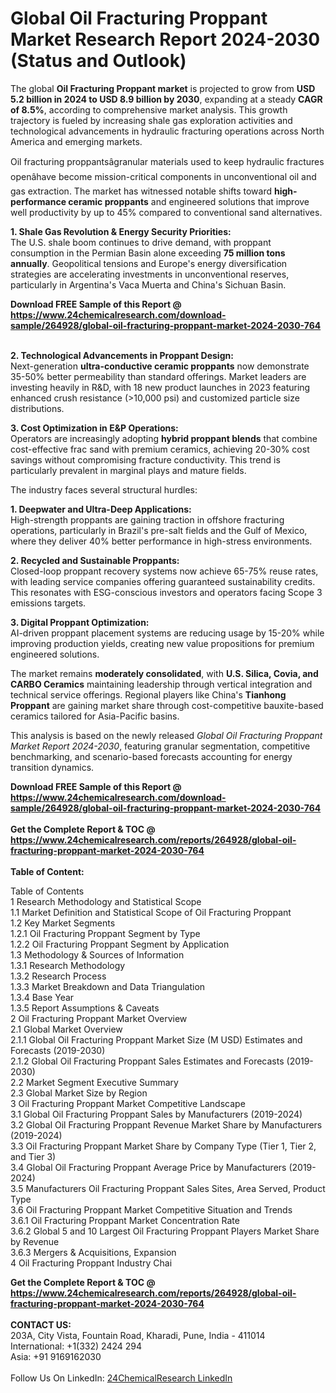 <h1>Global Oil Fracturing Proppant Market Research Report 2024-2030 (Status and Outlook)</h1><p>The global <strong>Oil Fracturing Proppant market</strong> is projected to grow from <strong>USD 5.2 billion in 2024 to USD 8.9 billion by 2030</strong>, expanding at a steady <strong>CAGR of 8.5%</strong>, according to comprehensive market analysis. This growth trajectory is fueled by increasing shale gas exploration activities and technological advancements in hydraulic fracturing operations across North America and emerging markets.</p><p>Oil fracturing proppantsâgranular materials used to keep hydraulic fractures openâhave become mission-critical components in unconventional oil and gas extraction. The market has witnessed notable shifts toward <strong>high-performance ceramic proppants</strong> and engineered solutions that improve well productivity by up to 45% compared to conventional sand alternatives.</p><p><strong>1. Shale Gas Revolution &amp; Energy Security Priorities:</strong><br>
The U.S. shale boom continues to drive demand, with proppant consumption in the Permian Basin alone exceeding <strong>75 million tons annually</strong>. Geopolitical tensions and Europe's energy diversification strategies are accelerating investments in unconventional reserves, particularly in Argentina's Vaca Muerta and China's Sichuan Basin.</p><div><b>Download FREE Sample of this Report @ 
            <a href="https://www.24chemicalresearch.com/download-sample/264928/global-oil-fracturing-proppant-market-2024-2030-764">
            https://www.24chemicalresearch.com/download-sample/264928/global-oil-fracturing-proppant-market-2024-2030-764</a></b></div><br><p><strong>2. Technological Advancements in Proppant Design:</strong><br>
Next-generation <strong>ultra-conductive ceramic proppants</strong> now demonstrate 35-50% better permeability than standard offerings. Market leaders are investing heavily in R&amp;D, with 18 new product launches in 2023 featuring enhanced crush resistance (&gt;10,000 psi) and customized particle size distributions.</p><p><strong>3. Cost Optimization in E&amp;P Operations:</strong><br>
Operators are increasingly adopting <strong>hybrid proppant blends</strong> that combine cost-effective frac sand with premium ceramics, achieving 20-30% cost savings without compromising fracture conductivity. This trend is particularly prevalent in marginal plays and mature fields.</p><p>The industry faces several structural hurdles:</p><p><strong>1. Deepwater and Ultra-Deep Applications:</strong><br>
High-strength proppants are gaining traction in offshore fracturing operations, particularly in Brazil's pre-salt fields and the Gulf of Mexico, where they deliver 40% better performance in high-stress environments.</p><p><strong>2. Recycled and Sustainable Proppants:</strong><br>
Closed-loop proppant recovery systems now achieve 65-75% reuse rates, with leading service companies offering guaranteed sustainability credits. This resonates with ESG-conscious investors and operators facing Scope 3 emissions targets.</p><p><strong>3. Digital Proppant Optimization:</strong><br>
AI-driven proppant placement systems are reducing usage by 15-20% while improving production yields, creating new value propositions for premium engineered solutions.</p><p>The market remains <strong>moderately consolidated</strong>, with <strong>U.S. Silica, Covia, and CARBO Ceramics</strong> maintaining leadership through vertical integration and technical service offerings. Regional players like China's <strong>Tianhong Proppant</strong> are gaining market share through cost-competitive bauxite-based ceramics tailored for Asia-Pacific basins.</p><p>This analysis is based on the newly released <em>Global Oil Fracturing Proppant Market Report 2024-2030</em>, featuring granular segmentation, competitive benchmarking, and scenario-based forecasts accounting for energy transition dynamics.</p><div><b>Download FREE Sample of this Report @ 
            <a href="https://www.24chemicalresearch.com/download-sample/264928/global-oil-fracturing-proppant-market-2024-2030-764">
            https://www.24chemicalresearch.com/download-sample/264928/global-oil-fracturing-proppant-market-2024-2030-764</a></b></div><br><div><b>Get the Complete Report & TOC @ 
            <a href="https://www.24chemicalresearch.com/reports/264928/global-oil-fracturing-proppant-market-2024-2030-764">
            https://www.24chemicalresearch.com/reports/264928/global-oil-fracturing-proppant-market-2024-2030-764</a></b></div><br>
            <b>Table of Content:</b><p>Table of Contents<br />
1 Research Methodology and Statistical Scope<br />
1.1 Market Definition and Statistical Scope of Oil Fracturing Proppant<br />
1.2 Key Market Segments<br />
1.2.1 Oil Fracturing Proppant Segment by Type<br />
1.2.2 Oil Fracturing Proppant Segment by Application<br />
1.3 Methodology & Sources of Information<br />
1.3.1 Research Methodology<br />
1.3.2 Research Process<br />
1.3.3 Market Breakdown and Data Triangulation<br />
1.3.4 Base Year<br />
1.3.5 Report Assumptions & Caveats<br />
2 Oil Fracturing Proppant Market Overview<br />
2.1 Global Market Overview<br />
2.1.1 Global Oil Fracturing Proppant Market Size (M USD) Estimates and Forecasts (2019-2030)<br />
2.1.2 Global Oil Fracturing Proppant Sales Estimates and Forecasts (2019-2030)<br />
2.2 Market Segment Executive Summary<br />
2.3 Global Market Size by Region<br />
3 Oil Fracturing Proppant Market Competitive Landscape<br />
3.1 Global Oil Fracturing Proppant Sales by Manufacturers (2019-2024)<br />
3.2 Global Oil Fracturing Proppant Revenue Market Share by Manufacturers (2019-2024)<br />
3.3 Oil Fracturing Proppant Market Share by Company Type (Tier 1, Tier 2, and Tier 3)<br />
3.4 Global Oil Fracturing Proppant Average Price by Manufacturers (2019-2024)<br />
3.5 Manufacturers Oil Fracturing Proppant Sales Sites, Area Served, Product Type<br />
3.6 Oil Fracturing Proppant Market Competitive Situation and Trends<br />
3.6.1 Oil Fracturing Proppant Market Concentration Rate<br />
3.6.2 Global 5 and 10 Largest Oil Fracturing Proppant Players Market Share by Revenue<br />
3.6.3 Mergers & Acquisitions, Expansion<br />
4 Oil Fracturing Proppant Industry Chai</p><div><b>Get the Complete Report & TOC @ 
            <a href="https://www.24chemicalresearch.com/reports/264928/global-oil-fracturing-proppant-market-2024-2030-764">
            https://www.24chemicalresearch.com/reports/264928/global-oil-fracturing-proppant-market-2024-2030-764</a></b></div><br><b>CONTACT US:</b><br>
            203A, City Vista, Fountain Road, Kharadi, Pune, India - 411014<br>
            International: +1(332) 2424 294<br>
            Asia: +91 9169162030 <br><br>
            Follow Us On LinkedIn: <a href="https://www.linkedin.com/company/24chemicalresearch/">24ChemicalResearch LinkedIn</a>